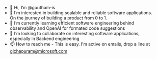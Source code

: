 - 👋 Hi, I’m @goutham-is
- 👀 I’m interested in building scalable and reliable software applications. On the journey of building a product from 0 to 1.
- 🌱 I’m currently learning efficient software engineering behind observability and OpenAI for formated code suggestions
- 💞️ I’m looking to collaborate on interesting software applications, especially in Backend engineering 
- 📫 How to reach me - This is easy. I'm active on emails, drop a line at gichapuram@microsoft.com

<!---
goutham-is/goutham-is is a ✨ special ✨ repository because its `README.md` (this file) appears on your GitHub profile.
You can click the Preview link to take a look at your changes.
--->
